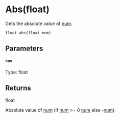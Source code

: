 # Abs(float)

Gets the absolute value of [num](#num).

```
float abs(float num)
```

## Parameters

#### `num`
Type: float

## Returns

float

Absolute value of [num](#num) (if [num](#num) >= 0 [num](#num) else -[num](#num)).

